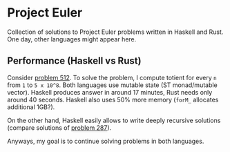 # Project Euler

Collection of solutions to Project Euler problems written in Haskell and Rust.
One day, other languages might appear here.

## Performance (Haskell vs Rust)

Consider [problem 512](https://projecteuler.net/problem=512).
To solve the problem, I compute totient for every `n` from `1` to `5 x 10^8`.
Both languages use mutable state (ST monad/mutable vector).
Haskell produces answer in around 17 minutes, Rust needs only around 40 seconds.
Haskell also uses 50% more memory (`forM_` allocates additional 1GB?).

On the other hand, Haskell easily allows to write deeply recursive solutions
(compare solutions of [problem 287](https://projecteuler.net/problem=287)).

Anyways, my goal is to continue solving problems in both languages.